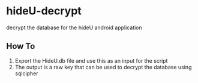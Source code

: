 # hideU-decrypt
decrypt the database for the hideU android application

## How To

1. Export the HideU.db file and use this as an input for the script
2. The output is a raw key that can be used to decrypt the database using sqlcipher
